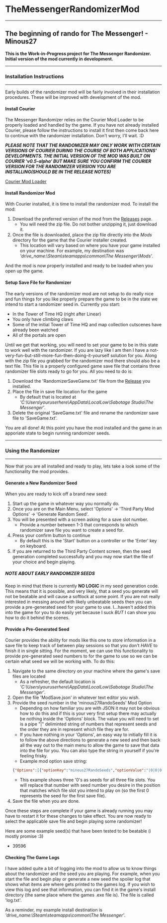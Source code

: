 # TheMessengerRandomizerMod
---
## The beginning of rando for The Messenger! - Minous27

**This is the Work-in-Progress project for The Messenger Randomizer. Initial version of the mod currently in development.**

---
### Installation Instructions
---

Early builds of the randomizer mod will be fairly involved in their installation procedures. These will be improved with development of the mod.

#### Install Courier 

The Messenger Randomizer relies on the Courier Mod Loader to be properly loaded and handled by the game. If you have not already installed Courier, please follow the instructions to install it first then come back here to continue with the randomizer installation. Don't worry, I'll wait. :D

**_PLEASE NOTE THAT THE RANDOMIZER MAY ONLY WORK WITH CERTAIN VERSIONS OF COURIER DURING THE COURSE OF BOTH APPLICATIONS' DEVELOPMENTS. THE INITIAL VERSION OF THE MOD WAS BUILT ON COURIER 'v0.5-alpha' BUT MAKE SURE YOU CONFIRM THE COURIER VERSION FOR THE RANDOMIZER VERSION YOU ARE INSTALLING(SHOULD BE IN THE RELEASE NOTES)_**

[Courier Mod Loader](https://github.com/Brokemia/Courier#installation-instructions) 

#### Install Randomizer Mod

With Courier installed, it is time to install the randomizer mod. To install the mod:

1. Download the preferred version of the mod from the [Releases](https://github.com/minous27/TheMessengerRandomizerMod/releases) page.
    * You will need the zip file. Do not bother unzipping it, just download it. 
2. Once the file is downloaded, place the zip file directly into the _Mods_ directory for the game that the Courier installer created.
    * This location will vary based on where you have your game installed on your machine. For example, my destination was _'drive_name:\Steam\steamapps\common\The Messenger\Mods'_.

And the mod is now properly installed and ready to be loaded when you open up the game.

#### Setup Save File for Randomizer

The early versions of the randomizer mod are not setup to do really nice and fun things for you like properly prepare the game to be in the state we intend to start a randomizer seed in. Currently you start:

* In the Tower of Time HQ (right after Linear)
* You only have climbing claws
* Some of the initial Tower of Time HQ and map collection cutscenes have already been watched
* All of the portals are open

Until we get that working, you will need to set your game to be in this state to work well with the randomizer. If you are lazy like I am then I have a not-very-fun-but-still-more-fun-then-doing-it-yourself solution for you. Along with the zip file you grabbed for the randomizer mod there should also be a text file. This file is a properly configured game save file that contains three randomizer file slots ready to go for you. All you need to do is:

1. Download the 'RandomizerSaveGame.txt' file from the [Release](https://github.com/minous27/TheMessengerRandomizerMod/releases) you installed.
2. Place the file in save file location for the game
    * By default that is located at _'C:\Users\youruserhere\AppData\LocalLow\Sabotage Studio\The Messenger'_.
3. Delete the original 'SaveGame.txt' file and rename the randomizer save file to 'SaveGame.txt'.

You are all done! At this point you have the mod installed and the game in an apporiate state to begin running randomizer seeds. 

---
### Using the Randomizer
---

Now that you are all installed and ready to play, lets take a look some of the functionality the mod provides.

#### Generate a New Randomizer Seed

When you are ready to kick off a brand new seed: 

1. Start up the game in whatever way you normally do. 
2. Once you are on the Main Menu, select 'Options' -> 'Third Party Mod Options' -> 'Generate Random Seed'.
3. You will be presented with a screen asking for a save slot number.
    * Provide a number between 1-3 that corresponds to which randomizer save file you want to create a seed for.
4. Press your confirm button to continue
    * By default this is the 'Start' button on a controller or the 'Enter' key on keyboard.
5. If you are returned to the Third Party Content screen, then the seed generation completed successfully and you may now start the file of your choice and begin playing.

##### NOTE ABOUT EARLY RANDOMIZER SEEDS

Keep in mind that there is currently **NO LOGIC** in my seed generation code. This means that it is possible, and very likely, that a seed you generate will not be beatable and will cause a softlock at some point. If you are not really interested in messing around with likely unbeatable seeds then you can provide a pre-generated seed for your game to use. I...haven't added this into the game for you to do easily yet because I suck *BUT* I can show you how to do it behind the scenes.

#### Provide a Pre-Generated Seed

Courier provides the ability for mods like this one to store information in a save file to keep track of between play sessions so that you don't *HAVE* to finish it in single sitting. For the moment, we can use this functionality to provide pre-generated seed numbers to for the game to use so we can be certain what seed we will be working with. To do this:

1. Navigate to the same directory on your machine where the game's save files are located
    * As a refresher, the default location is _'C:\Users\youruserhere\AppData\LocalLow\Sabotage Studio\The Messenger'_.
2. Open the file 'ModSave.json' in whatever text editor you wish.
3. Provide the seed number in the 'minous27RandoSeeds' Mod Option
    * Depending on how familiar you are with JSON it may not be obvious how to do this and if this is your very first setup there may actually be nothing inside the 'Options' block. The value you will need to set is a pipe "|" deliminted string of numbers that represent seeds and the order they are in represent which file they are for.
    * If you have nothing in your 'Options', an easy way to initially fill it is to follow the above directions to generate a new seed and then back all the way out to the main menu to allow the game to save that data into the file for you. You can also type the string in yourself if you're feeling frisky.
    * Example mod option save string: 
    ```json 
    {"Options":[{"optionKey":"minous27RandoSeeds","optionValue":"|0|0|0"}]}
    ```
    * This example shows three '0's as seeds for all three file slots. You will replace that number with seed number you desire in the position that matches which file slot you intend to play on (so the first 0 represents the seed for the first save file).
4. Save the file when you are done.

Once these steps are complete if your game is already running you may have to restart it for these changes to take effect. You are now ready to select the applicable save file and begin playing some randomizer!

Here are some example seed(s) that have been tested to be beatable (i mostly promise :3)

* 39596

#### Checking The Game Logs

I have added quite a bit of logging into the mod to allow us to know things about the randomizer and the seed you are playing. For example, when you start the file and begin play or generate a new seed the spoiler log that shows what items are where gets printed to the games log. If you wish to view this log and see that information, you can find it in the game's install directory (the same place where the games .exe file is). The file is called 'log.txt'. 

As a reminder, my example install destination is _'drive_name:\Steam\steamapps\common\The Messenger\'_.